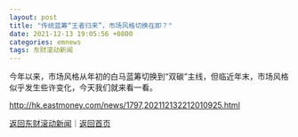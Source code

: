 ```yaml
---
layout: post
title: "传统蓝筹“王者归来”，市场风格切换在即？"
date: 2021-12-13 19:05:56 +0800
categories: emnews
tags: 东财滚动新闻
---
```


今年以来，市场风格从年初的白马蓝筹切换到“双碳”主线，但临近年末，市场风格似乎发生些许变化，今天我们就来看一看。

<http://hk.eastmoney.com/news/1797,202112132212010925.html>

[返回东财滚动新闻](//finews.withounder.com/emnews/)｜[返回首页](//finews.withounder.com/)